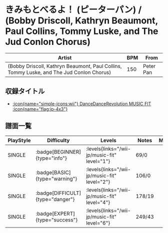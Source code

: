 # きみもとべるよ！ (ピーターパン) / (Bobby Driscoll, Kathryn Beaumont, Paul Collins, Tommy Luske, and The Jud Conlon Chorus)

|Artist|BPM|From|
|------|---|----|
|(Bobby Driscoll, Kathryn Beaumont, Paul Collins, Tommy Luske, and The Jud Conlon Chorus)|150|Peter Pan|

## 収録タイトル

- [:icon{name="simple-icons:wii"} DanceDanceRevolution MUSIC FIT :icon{name="flag:jp-4x3"}](/wii-jp/music-fit)

## 譜面一覧

|PlayStyle|Difficulty|Levels|Notes|Movie|
|---------|----------|------|-----|-----|
|SINGLE| :badge[BEGINNER]{type="info"}| :levels{links="/wii-jp/music-fit" level="1"}|69/0||
|SINGLE| :badge[BASIC]{type="warning"}| :levels{links="/wii-jp/music-fit" level="2"}|106/0||
|SINGLE| :badge[DIFFICULT]{type="danger"}| :levels{links="/wii-jp/music-fit" level="4"}|178/19||
|SINGLE| :badge[EXPERT]{type="success"}| :levels{links="/wii-jp/music-fit" level="6"}|249/43||
